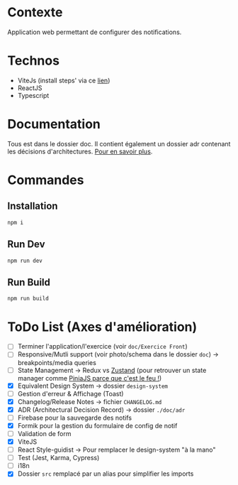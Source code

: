# Contexte

Application web permettant de configurer des notifications.

# Technos

- ViteJs (install steps' via ce [lien](https://www.section.io/engineering-education/creating-a-react-app-using-vite/))
- ReactJS
- Typescript

# Documentation

Tous est dans le dossier doc.
Il contient également un dossier adr contenant les décisions d'architectures. [Pour en savoir plus](https://adr.github.io/).

# Commandes

## Installation

`npm i`

## Run Dev

`npm run dev`

## Run Build

`npm run build`

# ToDo List (Axes d'amélioration)

- [ ] Terminer l'application/l'exercice (voir `doc/Exercice Front`)
- [ ] Responsive/Mutli support (voir photo/schema dans le dossier `doc`) -> breakpoints/media queries
- [ ] State Management -> Redux vs [Zustand](https://github.com/pmndrs/zustand) (pour retrouver un state manager comme [PiniaJS parce que c'est le feu !](https://pinia.vuejs.org/))
- [x] Equivalent Design System -> dossier `design-system`
- [ ] Gestion d'erreur & Affichage (Toast) 
- [x] Changelog/Release Notes -> fichier `CHANGELOG.md`
- [x] ADR (Architectural Decision Record) -> dossier `./doc/adr`
- [ ] Firebase pour la sauvegarde des notifs
- [x] Formik pour la gestion du formulaire de config de notif
- [ ] Validation de form
- [x] ViteJS
- [ ] React Style-guidist -> Pour remplacer le design-system "à la mano"
- [ ] Test (Jest, Karma, Cypress)
- [ ] i18n
- [x] Dossier `src` remplacé par un alias pour simplifier les imports 